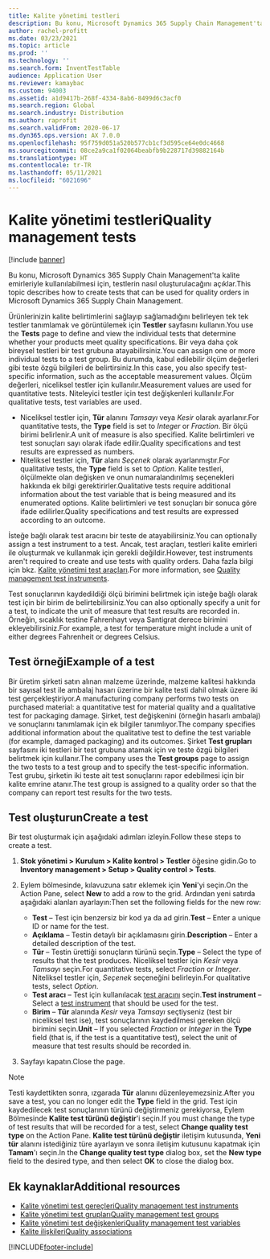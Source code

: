 ```yaml
---
title: Kalite yönetimi testleri
description: Bu konu, Microsoft Dynamics 365 Supply Chain Management'ta kalite emirleriyle kullanılabilmesi için, testlerin nasıl oluşturulacağını açıklar.
author: rachel-profitt
ms.date: 03/23/2021
ms.topic: article
ms.prod: ''
ms.technology: ''
ms.search.form: InventTestTable
audience: Application User
ms.reviewer: kamaybac
ms.custom: 94003
ms.assetid: a1d9417b-268f-4334-8ab6-8499d6c3acf0
ms.search.region: Global
ms.search.industry: Distribution
ms.author: raprofit
ms.search.validFrom: 2020-06-17
ms.dyn365.ops.version: AX 7.0.0
ms.openlocfilehash: 95f759d051a520b577cb1cf3d595ce64e0dc4668
ms.sourcegitcommit: 08ce2a9ca1f02064beabfb9b228717d39882164b
ms.translationtype: HT
ms.contentlocale: tr-TR
ms.lasthandoff: 05/11/2021
ms.locfileid: "6021696"
---
```

# <a name="quality-management-tests"></a><span data-ttu-id="e5f70-103">Kalite yönetimi testleri</span><span class="sxs-lookup"><span data-stu-id="e5f70-103">Quality management tests</span></span>

[!include [banner](../includes/banner.md)]

<span data-ttu-id="e5f70-104">Bu konu, Microsoft Dynamics 365 Supply Chain Management'ta kalite emirleriyle kullanılabilmesi için, testlerin nasıl oluşturulacağını açıklar.</span><span class="sxs-lookup"><span data-stu-id="e5f70-104">This topic describes how to create tests that can be used for quality orders in Microsoft Dynamics 365 Supply Chain Management.</span></span>

<span data-ttu-id="e5f70-105">Ürünlerinizin kalite belirtimlerini sağlayıp sağlamadığını belirleyen tek tek testler tanımlamak ve görüntülemek için **Testler** sayfasını kullanın.</span><span class="sxs-lookup"><span data-stu-id="e5f70-105">You use the **Tests** page to define and view the individual tests that determine whether your products meet quality specifications.</span></span> <span data-ttu-id="e5f70-106">Bir veya daha çok bireysel testleri bir test grubuna atayabilirsiniz.</span><span class="sxs-lookup"><span data-stu-id="e5f70-106">You can assign one or more individual tests to a test group.</span></span> <span data-ttu-id="e5f70-107">Bu durumda, kabul edilebilir ölçüm değerleri gibi teste özgü bilgileri de belirtirsiniz.</span><span class="sxs-lookup"><span data-stu-id="e5f70-107">In this case, you also specify test-specific information, such as the acceptable measurement values.</span></span> <span data-ttu-id="e5f70-108">Ölçüm değerleri, niceliksel testler için kullanılır.</span><span class="sxs-lookup"><span data-stu-id="e5f70-108">Measurement values are used for quantitative tests.</span></span> <span data-ttu-id="e5f70-109">Niteleyici testler için test değişkenleri kullanılır.</span><span class="sxs-lookup"><span data-stu-id="e5f70-109">For qualitative tests, test variables are used.</span></span>

- <span data-ttu-id="e5f70-110">Niceliksel testler için, **Tür** alanını *Tamsayı* veya *Kesir* olarak ayarlanır.</span><span class="sxs-lookup"><span data-stu-id="e5f70-110">For quantitative tests, the **Type** field is set to *Integer* or *Fraction*.</span></span> <span data-ttu-id="e5f70-111">Bir ölçü birimi belirlenir.</span><span class="sxs-lookup"><span data-stu-id="e5f70-111">A unit of measure is also specified.</span></span> <span data-ttu-id="e5f70-112">Kalite belirtimleri ve test sonuçları sayı olarak ifade edilir.</span><span class="sxs-lookup"><span data-stu-id="e5f70-112">Quality specifications and test results are expressed as numbers.</span></span>
- <span data-ttu-id="e5f70-113">Niteliksel testler için, **Tür** alanı *Seçenek* olarak ayarlanmıştır.</span><span class="sxs-lookup"><span data-stu-id="e5f70-113">For qualitative tests, the **Type** field is set to *Option*.</span></span> <span data-ttu-id="e5f70-114">Kalite testleri, ölçülmekte olan değişken ve onun numaralandırılmış seçenekleri hakkında ek bilgi gerektirirler.</span><span class="sxs-lookup"><span data-stu-id="e5f70-114">Qualitative tests require additional information about the test variable that is being measured and its enumerated options.</span></span> <span data-ttu-id="e5f70-115">Kalite belirtimleri ve test sonuçları bir sonuca göre ifade edilirler.</span><span class="sxs-lookup"><span data-stu-id="e5f70-115">Quality specifications and test results are expressed according to an outcome.</span></span>

<span data-ttu-id="e5f70-116">İsteğe bağlı olarak test aracını bir teste de atayabilirsiniz.</span><span class="sxs-lookup"><span data-stu-id="e5f70-116">You can optionally assign a test instrument to a test.</span></span> <span data-ttu-id="e5f70-117">Ancak, test araçları, testleri kalite emirleri ile oluşturmak ve kullanmak için gerekli değildir.</span><span class="sxs-lookup"><span data-stu-id="e5f70-117">However, test instruments aren't required to create and use tests with quality orders.</span></span> <span data-ttu-id="e5f70-118">Daha fazla bilgi için bkz. [Kalite yönetimi test araçları](quality-test-instruments.md).</span><span class="sxs-lookup"><span data-stu-id="e5f70-118">For more information, see [Quality management test instruments](quality-test-instruments.md).</span></span>

<span data-ttu-id="e5f70-119">Test sonuçlarının kaydedildiği ölçü birimini belirtmek için isteğe bağlı olarak test için bir birim de belirtebilirsiniz.</span><span class="sxs-lookup"><span data-stu-id="e5f70-119">You can also optionally specify a unit for a test, to indicate the unit of measure that test results are recorded in.</span></span> <span data-ttu-id="e5f70-120">Örneğin, sıcaklık testine Fahrenhayt veya Santigrat derece birimini ekleyebilirsiniz.</span><span class="sxs-lookup"><span data-stu-id="e5f70-120">For example, a test for temperature might include a unit of either degrees Fahrenheit or degrees Celsius.</span></span>

## <a name="example-of-a-test"></a><span data-ttu-id="e5f70-121">Test örneği</span><span class="sxs-lookup"><span data-stu-id="e5f70-121">Example of a test</span></span>

<span data-ttu-id="e5f70-122">Bir üretim şirketi satın alınan malzeme üzerinde, malzeme kalitesi hakkında bir sayısal test ile ambalaj hasarı üzerine bir kalite testi dahil olmak üzere iki test gerçekleştiriyor.</span><span class="sxs-lookup"><span data-stu-id="e5f70-122">A manufacturing company performs two tests on purchased material: a quantitative test for material quality and a qualitative test for packaging damage.</span></span> <span data-ttu-id="e5f70-123">Şirket, test değişkenini (örneğin hasarlı ambalaj) ve sonuçlarını tanımlamak için ek bilgiler tanımlıyor.</span><span class="sxs-lookup"><span data-stu-id="e5f70-123">The company specifies additional information about the qualitative test to define the test variable (for example, damaged packaging) and its outcomes.</span></span> <span data-ttu-id="e5f70-124">Şirket **Test grupları** sayfasını iki testleri bir test grubuna atamak için ve teste özgü bilgileri belirtmek için kullanır.</span><span class="sxs-lookup"><span data-stu-id="e5f70-124">The company uses the **Test groups** page to assign the two tests to a test group and to specify the test-specific information.</span></span> <span data-ttu-id="e5f70-125">Test grubu, şirketin iki teste ait test sonuçlarını rapor edebilmesi için bir kalite emrine atanır.</span><span class="sxs-lookup"><span data-stu-id="e5f70-125">The test group is assigned to a quality order so that the company can report test results for the two tests.</span></span>

## <a name="create-a-test"></a><span data-ttu-id="e5f70-126">Test oluşturun</span><span class="sxs-lookup"><span data-stu-id="e5f70-126">Create a test</span></span>

<span data-ttu-id="e5f70-127">Bir test oluşturmak için aşağıdaki adımları izleyin.</span><span class="sxs-lookup"><span data-stu-id="e5f70-127">Follow these steps to create a test.</span></span>

1. <span data-ttu-id="e5f70-128">**Stok yönetimi \> Kurulum \> Kalite kontrol \> Testler** öğesine gidin.</span><span class="sxs-lookup"><span data-stu-id="e5f70-128">Go to **Inventory management \> Setup \> Quality control \> Tests**.</span></span>
1. <span data-ttu-id="e5f70-129">Eylem bölmesinde, kılavuzuna satır eklemek için **Yeni**'yi seçin.</span><span class="sxs-lookup"><span data-stu-id="e5f70-129">On the Action Pane, select **New** to add a row to the grid.</span></span> <span data-ttu-id="e5f70-130">Ardından yeni satırda aşağıdaki alanları ayarlayın:</span><span class="sxs-lookup"><span data-stu-id="e5f70-130">Then set the following fields for the new row:</span></span>

    - <span data-ttu-id="e5f70-131">**Test** – Test için benzersiz bir kod ya da ad girin.</span><span class="sxs-lookup"><span data-stu-id="e5f70-131">**Test** – Enter a unique ID or name for the test.</span></span>
    - <span data-ttu-id="e5f70-132">**Açıklama** – Testin detaylı bir açıklamasını girin.</span><span class="sxs-lookup"><span data-stu-id="e5f70-132">**Description** – Enter a detailed description of the test.</span></span>
    - <span data-ttu-id="e5f70-133">**Tür** – Testin ürettiği sonuçların türünü seçin.</span><span class="sxs-lookup"><span data-stu-id="e5f70-133">**Type** – Select the type of results that the test produces.</span></span> <span data-ttu-id="e5f70-134">Niceliksel testler için *Kesir* veya *Tamsayı* seçin.</span><span class="sxs-lookup"><span data-stu-id="e5f70-134">For quantitative tests, select *Fraction* or *Integer*.</span></span> <span data-ttu-id="e5f70-135">Niteliksel testler için, *Seçenek* seçeneğini belirleyin.</span><span class="sxs-lookup"><span data-stu-id="e5f70-135">For qualitative tests, select *Option*.</span></span>
    - <span data-ttu-id="e5f70-136">**Test aracı** – Test için kullanılacak [test aracını](quality-test-instruments.md) seçin.</span><span class="sxs-lookup"><span data-stu-id="e5f70-136">**Test instrument** – Select a [test instrument](quality-test-instruments.md) that should be used for the test.</span></span>
    - <span data-ttu-id="e5f70-137">**Birim** – **Tür** alanında *Kesir* veya *Tamsayı* seçtiyseniz (test bir niceliksel test ise), test sonuçlarının kaydedilmesi gereken ölçü birimini seçin.</span><span class="sxs-lookup"><span data-stu-id="e5f70-137">**Unit** – If you selected *Fraction* or *Integer* in the **Type** field (that is, if the test is a quantitative test), select the unit of measure that test results should be recorded in.</span></span>

1. <span data-ttu-id="e5f70-138">Sayfayı kapatın.</span><span class="sxs-lookup"><span data-stu-id="e5f70-138">Close the page.</span></span>

> [!NOTE]
> <span data-ttu-id="e5f70-139">Testi kaydettikten sonra, ızgarada **Tür** alanını düzenleyemezsiniz.</span><span class="sxs-lookup"><span data-stu-id="e5f70-139">After you save a test, you can no longer edit the **Type** field in the grid.</span></span> <span data-ttu-id="e5f70-140">Test için kaydedilecek test sonuçlarının türünü değiştirmeniz gerekiyorsa, Eylem Bölmesinde **Kalite test türünü değiştir**'i seçin.</span><span class="sxs-lookup"><span data-stu-id="e5f70-140">If you must change the type of test results that will be recorded for a test, select **Change quality test type** on the Action Pane.</span></span> <span data-ttu-id="e5f70-141">**Kalite test türünü değiştir** iletişim kutusunda, **Yeni tür** alanını istediğiniz türe ayarlayın ve sonra iletişim kutusunu kapatmak için **Tamam**'ı seçin.</span><span class="sxs-lookup"><span data-stu-id="e5f70-141">In the **Change quality test type** dialog box, set the **New type** field to the desired type, and then select **OK** to close the dialog box.</span></span>

## <a name="additional-resources"></a><span data-ttu-id="e5f70-142">Ek kaynaklar</span><span class="sxs-lookup"><span data-stu-id="e5f70-142">Additional resources</span></span>

- [<span data-ttu-id="e5f70-143">Kalite yönetimi test gereçleri</span><span class="sxs-lookup"><span data-stu-id="e5f70-143">Quality management test instruments</span></span>](quality-test-instruments.md)
- [<span data-ttu-id="e5f70-144">Kalite yönetimi test grupları</span><span class="sxs-lookup"><span data-stu-id="e5f70-144">Quality management test groups</span></span>](quality-test-groups.md)
- [<span data-ttu-id="e5f70-145">Kalite yönetimi test değişkenleri</span><span class="sxs-lookup"><span data-stu-id="e5f70-145">Quality management test variables</span></span>](quality-test-variables.md)
- [<span data-ttu-id="e5f70-146">Kalite ilişkileri</span><span class="sxs-lookup"><span data-stu-id="e5f70-146">Quality associations</span></span>](quality-associations.md)

[!INCLUDE[footer-include](../../includes/footer-banner.md)]

